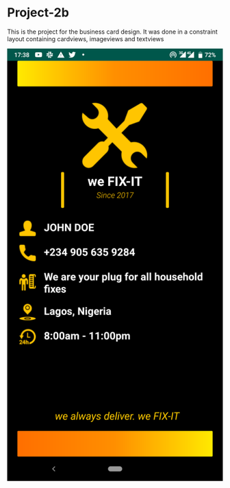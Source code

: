 # Project-2b
This is the project for the business card design. It was done in a constraint layout containing 
cardviews, imageviews and textviews

![Business card design](images/business_page.png)
